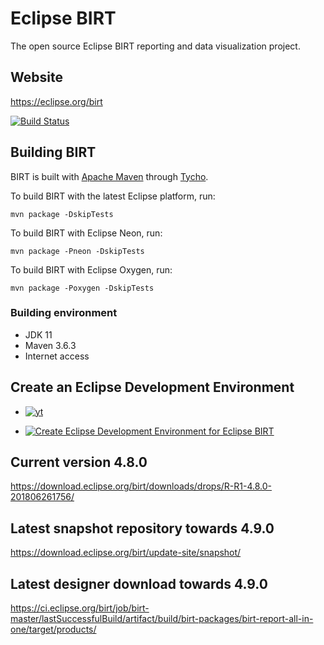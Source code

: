 # Eclipse BIRT
The open source Eclipse BIRT reporting and data visualization project. 

## Website
https://eclipse.org/birt

[![Build Status](https://github.com/eclipse/birt/workflows/CI/badge.svg)](https://github.com/eclipse/birt/actions)

## Building BIRT
BIRT is built with [Apache Maven](http://maven.apache.org) through [Tycho](https://github.com/eclipse/tycho).

To build BIRT with the latest Eclipse platform, run:

    mvn package -DskipTests 
    
To build BIRT with Eclipse Neon, run:

    mvn package -Pneon -DskipTests

To build BIRT with Eclipse Oxygen, run:

    mvn package -Poxygen -DskipTests

### Building environment
* JDK 11
* Maven 3.6.3
* Internet access




## Create an Eclipse Development Environment
* [![yt](https://user-images.githubusercontent.com/180969/143874274-9221c016-846b-4e60-8e06-7f90cb72fc8f.png)](https://www.youtube.com/watch?v=FqfrG2I0AIw)

* [![Create Eclipse Development Environment for Eclipse BIRT](https://download.eclipse.org/oomph/www/setups/svg/birt.svg)](https://www.eclipse.org/setups/installer/?url=https://raw.githubusercontent.com/eclipse/birt/master/build/org.eclipse.birt.releng/BIRTConfiguration.setup&show=true "Click to open Eclipse-Installer Auto Launch or drag into your running installer")

## Current version 4.8.0
https://download.eclipse.org/birt/downloads/drops/R-R1-4.8.0-201806261756/

## Latest snapshot repository towards 4.9.0
https://download.eclipse.org/birt/update-site/snapshot/

## Latest designer download towards 4.9.0
https://ci.eclipse.org/birt/job/birt-master/lastSuccessfulBuild/artifact/build/birt-packages/birt-report-all-in-one/target/products/

